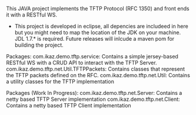 This JAVA project implements the TFTP Protocol (RFC 1350) and front ends it with a RESTful WS.

- This project is developed in eclipse, all depencies are includeed in here but you might need to map the location of the JDK on your machine. JDL 1.7.* is required. Future releases will inlcude a maven pom for building the project.

Packages:
com.ikaz.demo.tftp.service: Contains a simple jersey-based RESTful WS with a CRUD API to interact with the TFTP Server.
com.ikaz.demo.tftp.net.Util.TFTPPackets: Contains classes that represent the TFTP packets defined on the RFC.
com.ikaz.demo.tftp.net.Util: Contains a utility classes for the TFTP implementation

Packages (Work In Progress):
com.ikaz.demo.tftp.net.Server: Contains a netty based TFTP Server implementation
com.ikaz.demo.tftp.net.Client: Contains a netty based TFTP Client implementation
